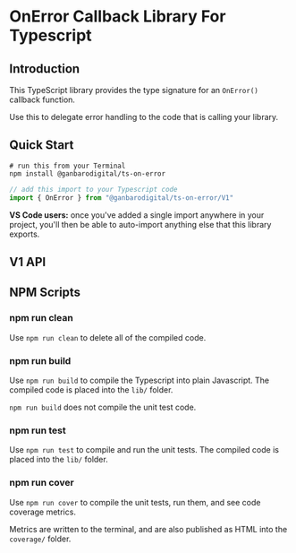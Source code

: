 # OnError Callback Library For Typescript

## Introduction

This TypeScript library provides the type signature for an `OnError()` callback function.

Use this to delegate error handling to the code that is calling your library.

## Quick Start

```
# run this from your Terminal
npm install @ganbarodigital/ts-on-error
```

```typescript
// add this import to your Typescript code
import { OnError } from "@ganbarodigital/ts-on-error/V1"
```

__VS Code users:__ once you've added a single import anywhere in your project, you'll then be able to auto-import anything else that this library exports.

## V1 API

## NPM Scripts

### npm run clean

Use `npm run clean` to delete all of the compiled code.

### npm run build

Use `npm run build` to compile the Typescript into plain Javascript. The compiled code is placed into the `lib/` folder.

`npm run build` does not compile the unit test code.

### npm run test

Use `npm run test` to compile and run the unit tests. The compiled code is placed into the `lib/` folder.

### npm run cover

Use `npm run cover` to compile the unit tests, run them, and see code coverage metrics.

Metrics are written to the terminal, and are also published as HTML into the `coverage/` folder.